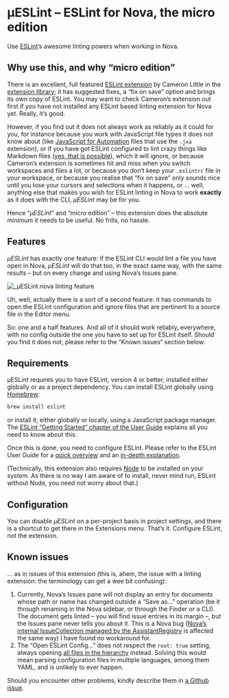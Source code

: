 # µESLint – ESLint for Nova, the micro edition

Use [ESLint](https://eslint.org)’s awesome linting powers when working in Nova.

## Why use this, and why “micro edition”

There is an excellent, full featured [ESLint extension](https://extensions.panic.com/extensions/apexskier/apexskier.eslint/) by Cameron Little in the [extension library](nova://extension/?id=apexskier.eslint); it has suggested fixes, a “fix on save” option and brings its own copy of ESLint. You may want to check Cameron’s extension out first if you have not installed any ESLint based linting extension for Nova yet. Really, it’s good.

However, if you find out it does not always work as reliably as it could for you, for instance because you work with JavaScript file types it does not know about (like [JavaScript for Automation](https://developer.apple.com/library/archive/releasenotes/InterapplicationCommunication/RN-JavaScriptForAutomation/Articles/OSX10-11.html) files that use the `.jxa` extension), or if you have got ESLint configured to lint crazy things like Markdown files ([yes, that is possible](https://www.npmjs.com/package/eslint-plugin-md)), which it will ignore, or because Cameron’s extension is sometimes hit and miss when you switch workspaces and files a lot, or because you don’t keep your `.eslintrc` file in your workspace, or because you realise that “fix on save” only sounds nice until you lose your cursors and selections when it happens, or … well, anything else that makes you wish for ESLint linting in Nova to work **exactly** as it does with the CLI, _µESLint_ may be for you.

Hence “_µESLint_” and “micro edition” – this extension does the absolute minimum it needs to be useful. No frills, no hassle.

## Features

_µESLint_ has exactly one feature: if the ESLint CLI would lint a file you have open in Nova, _µESLint_ will do that too, in the exact same way, with the same results – but on every change and using Nova’s Issues pane.

![_µESLint.nova linting feature](https://raw.githubusercontent.com/kopischke/microESLint.nova/main/img/µeslint-linting-feature.png "Linting with µESLint.")

Uh, well, actually there is a sort of a second feature: it has commands to open the ESLint configuration and ignore files that are pertinent to a source file in the Editor menu.

So: one and a half features. And all of it should work reliably, everywhere, with no config outside the one you have to set up for ESLint itself. Should you find it does not, please refer to the “Known issues“ section below.

## Requirements

µESLint requires you to have ESLint, version 4 or better, installed either globally or as a project dependency. You can install ESLint globally using [Homebrew](https://brew.sh):

```sh
brew install eslint
```

or install it, either globally or locally, using a JavaScript package manager. The [ESLint “Getting Started“ chapter of the User Guide](https://eslint.org/docs/user-guide/getting-started) explains all you need to know about this.

Once this is done, you need to configure ESLint. Please refer to the ESLint User Guide for a [quick overview](https://eslint.org/docs/user-guide/getting-started#configuration) and an [in-depth explanation](https://eslint.org/docs/user-guide/configuring).

(Technically, this extension also requires [Node](https://nodejs.org/) to be installed on your system. As there is no way I am aware of to install, never mind run, ESLint without Node, you need not worry about that.)

## Configuration

You can disable _µESLint_ on a per-project basis in project settings, and there is a shortcut to get there in the Extensions menu. That’s it. Configure ESLint, not the extension.

## Known issues

… as in issues of this extension (this is, ahem, the issue with a linting extension: the terminology can get a wee bit confusing):

1. Currently, Nova’s Issues pane will not display an entry for documents whose path or name has changed outside a “Save as…” operation (be it through renaming in the Nova sidebar, or through the Finder or a CLI). The document gets linted – you will find issue entries in its margin –, but the Issues pane never tells you about it. This is a Nova bug ([Nova’s internal IssueCollection managed by the AssistantRegistry](https://docs.nova.app/api-reference/assistants-registry/#registerissueassistant-selector-object-options) is affected the same way) I have found no workaround for.
2. The “Open ESLint Config…” does not respect the `root: true` setting, always opening [all files in the hierarchy](https://eslint.org/docs/user-guide/configuring#configuration-cascading-and-hierarchy) instead. Solving this would mean parsing configuration files in multiple languages, among them YAML, and is unlikely to ever happen.

Should you encounter other problems, kindly describe them in [a Github issue](https://github.com/kopischke/microESLint.nova/issues).
